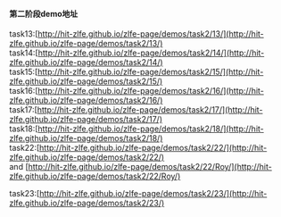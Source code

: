 #### 第二阶段demo地址
task13:[http://hit-zlfe.github.io/zlfe-page/demos/task2/13/](http://hit-zlfe.github.io/zlfe-page/demos/task2/13/)  
task14:[http://hit-zlfe.github.io/zlfe-page/demos/task2/14/](http://hit-zlfe.github.io/zlfe-page/demos/task2/14/)  
task15:[http://hit-zlfe.github.io/zlfe-page/demos/task2/15/](http://hit-zlfe.github.io/zlfe-page/demos/task2/15/)  
task16:[http://hit-zlfe.github.io/zlfe-page/demos/task2/16/](http://hit-zlfe.github.io/zlfe-page/demos/task2/16/)  
task17:[http://hit-zlfe.github.io/zlfe-page/demos/task2/17/](http://hit-zlfe.github.io/zlfe-page/demos/task2/17/)  
task18:[http://hit-zlfe.github.io/zlfe-page/demos/task2/18/](http://hit-zlfe.github.io/zlfe-page/demos/task2/18/)  
task22:[http://hit-zlfe.github.io/zlfe-page/demos/task2/22/](http://hit-zlfe.github.io/zlfe-page/demos/task2/22/)  
and [http://hit-zlfe.github.io/zlfe-page/demos/task2/22/Roy/](http://hit-zlfe.github.io/zlfe-page/demos/task2/22/Roy/)  

task23:[http://hit-zlfe.github.io/zlfe-page/demos/task2/23/](http://hit-zlfe.github.io/zlfe-page/demos/task2/23/)